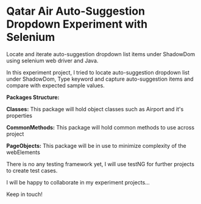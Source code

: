 # Qatar Air Auto-Suggestion Dropdown Experiment with Selenium
Locate and iterate auto-suggestion dropdown list items under ShadowDom using selenium web driver and Java.

In this experiment project, I tried to locate auto-suggestion dropdown list under ShadowDom, 
Type keyword and capture auto-suggestion items and compare with expected sample values.


**Packages Structure:**

**Classes:** This package will hold object classes such as Airport and it's properties

**CommonMethods:** This package will hold common methods to use across project

**PageObjects:** This package will be in use to minimize complexity of the webElements

There is no any testing framework yet, I will use testNG for further projects to create test cases. 

I will be happy to collaborate in my experiment projects...

Keep in touch!

